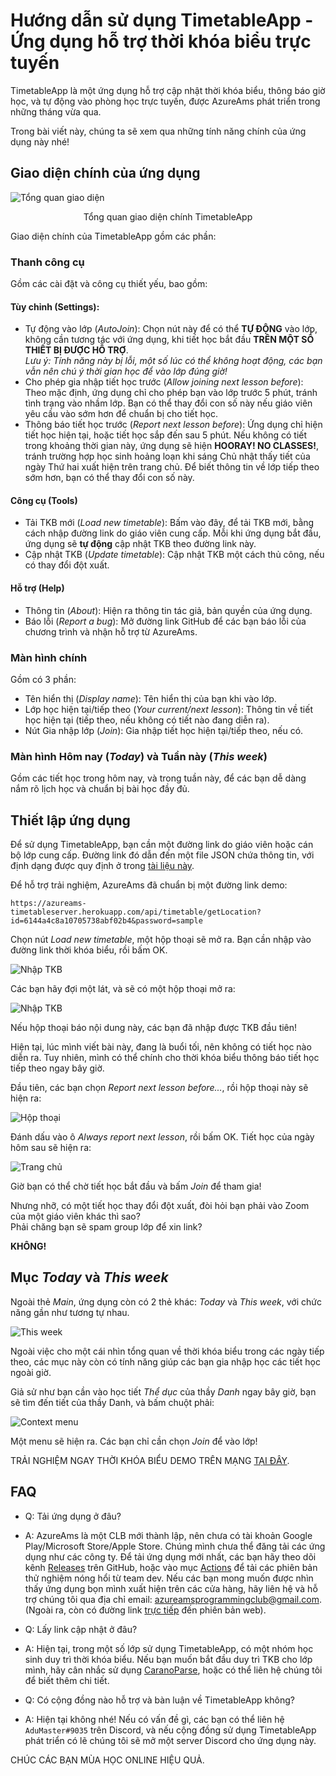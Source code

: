 # Hướng dẫn sử dụng TimetableApp - Ứng dụng hỗ trợ thời khóa biểu trực tuyến

TimetableApp là một ứng dụng hỗ trợ cập nhật thời khóa biểu, thông báo giờ học, và tự động vào phòng học trực tuyến, được AzureAms phát triển trong những tháng vừa qua.  

Trong bài viết này, chúng ta sẽ xem qua những tính năng chính của ứng dụng này nhé!

## Giao diện chính của ứng dụng
![Tổng quan giao diện](Huong-Dan-Timetable-1.png)

<p align="center">Tổng quan giao diện chính TimetableApp</p>

Giao diện chính của TimetableApp gồm các phần:

### Thanh công cụ
Gồm các cài đặt và công cụ thiết yếu, bao gồm:
#### Tùy chỉnh (Settings):
- Tự động vào lớp (_AutoJoin_): Chọn nút này để có thể **TỰ ĐỘNG** vào lớp, không cần tương tác với ứng dụng, khi tiết học bắt đầu **TRÊN MỘT SỐ THIẾT BỊ ĐƯỢC HỖ TRỢ**.  
_Lưu ý: Tính năng này bị lỗi, một số lúc có thể không hoạt động, các bạn vẫn nên chú ý thời gian học để vào lớp đúng giờ!_
- Cho phép gia nhập tiết học trước (_Allow joining next lesson before_): Theo mặc định, ứng dụng chỉ cho phép bạn vào lớp trước 5 phút, tránh tình trạng vào nhầm lớp. Bạn có thể thay đổi con số này nếu giáo viên yêu cầu vào sớm hơn để chuẩn bị cho tiết học.
- Thông báo tiết học trước (_Report next lesson before_): Ứng dụng chỉ hiện tiết học hiện tại, hoặc tiết học sắp đến sau 5 phút. Nếu không có tiết trong khoảng thời gian này, ứng dụng sẽ hiện **HOORAY! NO CLASSES!**, tránh trường hợp học sinh  hoảng loạn khi sáng Chủ nhật thấy tiết của ngày Thứ hai xuất hiện trên trang chủ. Để biết thông tin về lớp tiếp theo sớm hơn, bạn có thể thay đổi con số này.

#### Công cụ (Tools)
- Tải TKB mới (_Load new timetable_): Bấm vào đây, để tải TKB mới, bằng cách nhập đường link do giáo viên cung cấp. Mỗi khi ứng dụng bắt đầu, ứng dụng sẽ **tự động** cập nhật TKB theo đường link này.
- Cập nhật TKB (_Update timetable_): Cập nhật TKB một cách thủ công, nếu có thay đổi đột xuất.

#### Hỗ trợ (Help)
- Thông tin (_About_): Hiện ra thông tin tác giả, bản quyền của ứng dụng.
- Báo lỗi (_Report a bug_): Mở đường link GitHub để các bạn báo lỗi của chương trình và nhận hỗ trợ từ AzureAms.

### Màn hình chính
Gồm có 3 phần:
- Tên hiển thị (_Display name_): Tên hiển thị của bạn khi vào lớp.
- Lớp học hiện tại/tiếp theo (_Your current/next lesson_): Thông tin về tiết học hiện tại (tiếp theo, nếu không có tiết nào đang diễn ra).
- Nút Gia nhập lớp (_Join_): Gia nhập tiết học hiện tại/tiếp theo, nếu có.

### Màn hình Hôm nay (_Today_) và Tuần này (_This week_)
Gồm các tiết học trong hôm nay, và trong tuần này, để các bạn dễ dàng nắm rõ lịch học và chuẩn bị bài học đầy đủ.

## Thiết lập ứng dụng
Để sử dụng TimetableApp, bạn cần một đường link do giáo viên hoặc cán bộ lớp cung cấp. Đường link đó dẫn đến một file JSON chứa thông tin, với định dạng được quy định ở trong [tài liệu này](https://github.com/AzureAms/TimetableApp.Uno/blob/master/README.md#data-format).

Để hỗ trợ trải nghiệm, AzureAms đã chuẩn bị một đường link demo:
```
https://azureams-timetableserver.herokuapp.com/api/timetable/getLocation?id=6144a4c8a10705738abf02b4&password=sample
```

Chọn nút _Load new timetable_, một hộp thoại sẽ mở ra. Bạn cần nhập vào đường link thời khóa biểu, rồi bấm OK.

![Nhập TKB](Huong-Dan-Timetable-2.png)

Các bạn hãy đợi một lát, và sẽ có một hộp thoại mở ra:

![Nhập TKB](Huong-Dan-Timetable-3.png)

Nếu hộp thoại báo nội dung này, các bạn đã nhập được TKB đầu tiên!

Hiện tại, lúc mình viết bài này, đang là buổi tối, nên không có tiết học nào diễn ra. Tuy nhiên, mình có thể chính cho thời khóa biểu thông báo tiết học tiếp theo ngay bây giờ. 

Đầu tiên, các bạn chọn _Report next lesson before..._, rồi hộp thoại này sẽ hiện ra:

![Hộp thoại](Huong-Dan-Timetable-4.png)

Đánh dấu vào ô _Always report next lesson_, rồi bấm OK. Tiết học của ngày hôm sau sẽ hiện ra:

![Trang chủ](Huong-Dan-Timetable-5.png)

Giờ bạn có thể chờ tiết học bắt đầu và bấm _Join_ để tham gia!

Nhưng nhỡ, có một tiết học thay đổi đột xuất, đòi hỏi bạn phải vào Zoom của một giáo viên khác thì sao?  
Phải chăng bạn sẽ spam group lớp để xin link?

**KHÔNG!**

## Mục _Today_ và _This week_

Ngoài thẻ _Main_, ứng dụng còn có 2 thẻ khác: _Today_ và _This week_, với chức năng gần như tương tự nhau.

![This week](Huong-Dan-Timetable-6.png)

Ngoài việc cho một cái nhìn tổng quan về thời khóa biểu trong các ngày tiếp theo, các mục này còn có tính năng giúp các bạn gia nhập học các tiết học ngoài giờ.

Giả sử như bạn cần vào học tiết _Thể dục_ của thầy _Danh_ ngay bây giờ, bạn sẽ tìm đến tiết của thầy Danh, và bấm chuột phải:

![Context menu](Huong-Dan-Timetable-7.png)

Một menu sẽ hiện ra. Các bạn chỉ cần chọn _Join_ để vào lớp!

TRẢI NGHIỆM NGAY THỜI KHÓA BIỂU DEMO TRÊN MẠNG [TẠI ĐÂY](https://bit.ly/TimetableAppSample).

## FAQ
- Q: Tải ứng dụng ở đâu?
- A: AzureAms là một CLB mới thành lập, nên chưa có tài khoản Google Play/Microsoft Store/Apple Store. Chúng mình chưa thể đăng tải các ứng dụng như các công ty. Để tải ứng dụng mới nhất, các bạn hãy theo dõi kênh [Releases](https://github.com/AzureAms/TimetableApp.Uno/releases) trên GitHub, hoặc vào mục [Actions](https://github.com/AzureAms/TimetableApp.Uno/actions) để tải các phiên bản thử nghiệm nóng hổi từ team dev. Nếu các bạn mong muốn được nhìn thấy ứng dụng bọn mình xuất hiện trên các cửa hàng, hãy liên hệ và hỗ trợ chúng tôi qua địa chỉ email: azureamsprogrammingclub@gmail.com. (Ngoài ra, còn có đường link [trực tiếp](https://azureams.github.io/TimetableApp.Uno) đến phiên bản web).

- Q: Lấy link cập nhật ở đâu?
- A: Hiện tại, trong một số lớp sử dụng TimetableApp, có một nhóm học sinh duy trì thời khóa biểu. Nếu bạn muốn bắt đầu duy trì TKB cho lớp mình, hãy cân nhắc sử dụng [CaranoParse](https://github.com/trungnt2910/caranoparse), hoặc có thể liên hệ chúng tôi để biết thêm chi tiết.

- Q: Có cộng đồng nào hỗ trợ và bàn luận về TimetableApp không?
- A: Hiện tại không nhé! Nếu có vấn đề gì, các bạn có thể liên hệ `AduMaster#9035` trên Discord, và nếu cộng đồng sử dụng TimetableApp phát triển có lẽ chúng tôi sẽ mở một server Discord cho ứng dụng này.

CHÚC CÁC BẠN MÙA HỌC ONLINE HIỆU QUẢ.